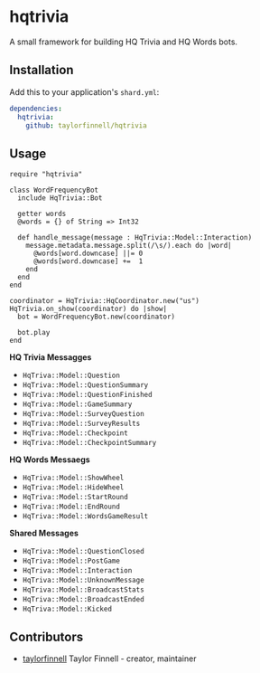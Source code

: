 # hqtrivia

A small framework for building HQ Trivia and HQ Words bots.

## Installation

Add this to your application's `shard.yml`:

```yaml
dependencies:
  hqtrivia:
    github: taylorfinnell/hqtrivia
```

## Usage

```crystal
require "hqtrivia"
```

```crystal
class WordFrequencyBot
  include HqTrivia::Bot

  getter words
  @words = {} of String => Int32

  def handle_message(message : HqTrivia::Model::Interaction)
    message.metadata.message.split(/\s/).each do |word|
      @words[word.downcase] ||= 0
      @words[word.downcase] +=  1
    end
  end
end

coordinator = HqTrivia::HqCoordinator.new("us")
HqTrivia.on_show(coordinator) do |show|
  bot = WordFrequencyBot.new(coordinator)

  bot.play
end
```

**HQ Trivia Messagges**

- `HqTriva::Model::Question`
- `HqTriva::Model::QuestionSummary`
- `HqTriva::Model::QuestionFinished`
- `HqTriva::Model::GameSummary`
- `HqTriva::Model::SurveyQuestion`
- `HqTriva::Model::SurveyResults`
- `HqTriva::Model::Checkpoint`
- `HqTriva::Model::CheckpointSummary`

**HQ Words Messaegs**

- `HqTriva::Model::ShowWheel`
- `HqTriva::Model::HideWheel`
- `HqTriva::Model::StartRound`
- `HqTriva::Model::EndRound`
- `HqTriva::Model::WordsGameResult`

**Shared Messages**

- `HqTriva::Model::QuestionClosed`
- `HqTriva::Model::PostGame`
- `HqTriva::Model::Interaction`
- `HqTriva::Model::UnknownMessage`
- `HqTriva::Model::BroadcastStats`
- `HqTriva::Model::BroadcastEnded`
- `HqTriva::Model::Kicked`

## Contributors

- [taylorfinnell](https://github.com/taylorfinnell) Taylor Finnell - creator, maintainer
